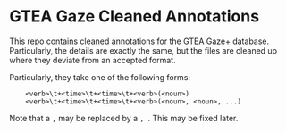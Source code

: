 # GTEA Gaze Cleaned Annotations

This repo contains cleaned annotations for the
[GTEA Gaze+](http://ai.stanford.edu/~alireza/GTEA_Gaze_Website/GTEA_Gaze+.html)
database. Particularly, the details are exactly the same, but the files are
cleaned up where they deviate from an accepted format.

Particularly, they take one of the following forms:

````
    <verb>\t+<time>\t+<time>\t+<verb>(<noun>)
    <verb>\t+<time>\t+<time>\t+<verb>(<noun>, <noun>, ...)
````

Note that a `,` may be replaced by a `, `. This may be fixed later.
